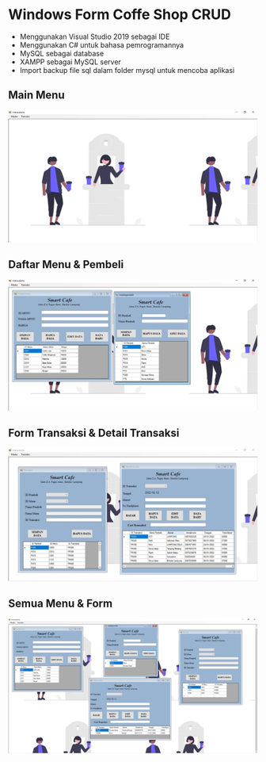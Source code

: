 # Windows Form Coffe Shop CRUD


- Menggunakan Visual Studio 2019 sebagai IDE
- Menggunakan C# untuk bahasa pemrogramannya
- MySQL sebagai database
- XAMPP sebagai MySQL server
- Import backup file sql dalam folder mysql untuk mencoba aplikasi


## Main Menu
![alt text](https://github.com/itsmee3223/windows-form-coffe-shop/blob/master/Page%20Home.jpg)


## Daftar Menu & Pembeli
![alt text](https://github.com/itsmee3223/windows-form-coffe-shop/blob/master/Form%20menu%20utama%20%26%20master%20pemberli.jpg)


## Form Transaksi & Detail Transaksi
![alt text](https://github.com/itsmee3223/windows-form-coffe-shop/blob/master/Form%20Transaksi%20%26%20Detail.jpg)


## Semua Menu & Form
![alt text](https://github.com/itsmee3223/windows-form-coffe-shop/blob/master/cafe%20shop.PNG)
